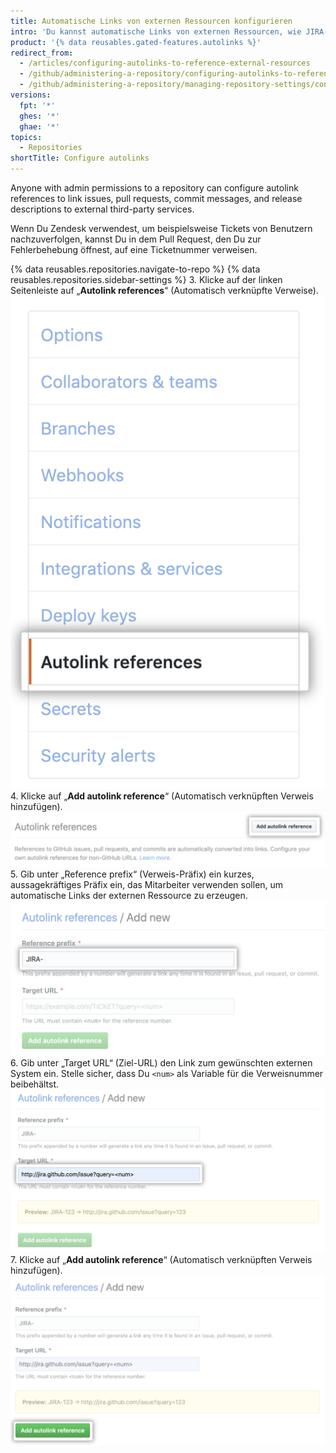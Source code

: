 ```yaml
---
title: Automatische Links von externen Ressourcen konfigurieren
intro: 'Du kannst automatische Links von externen Ressourcen, wie JIRA-Issues oder Zendesk-Tickets, hinzufügen, um Deinen Workflow zu optimieren.'
product: '{% data reusables.gated-features.autolinks %}'
redirect_from:
  - /articles/configuring-autolinks-to-reference-external-resources
  - /github/administering-a-repository/configuring-autolinks-to-reference-external-resources
  - /github/administering-a-repository/managing-repository-settings/configuring-autolinks-to-reference-external-resources
versions:
  fpt: '*'
  ghes: '*'
  ghae: '*'
topics:
  - Repositories
shortTitle: Configure autolinks
---
```


Anyone with admin permissions to a repository can configure autolink references to link issues, pull requests, commit messages, and release descriptions to external third-party services.

Wenn Du Zendesk verwendest, um beispielsweise Tickets von Benutzern nachzuverfolgen, kannst Du in dem Pull Request, den Du zur Fehlerbehebung öffnest, auf eine Ticketnummer verweisen.

{% data reusables.repositories.navigate-to-repo %}
{% data reusables.repositories.sidebar-settings %}
3. Klicke auf der linken Seitenleiste auf „**Autolink references**“ (Automatisch verknüpfte Verweise). ![Registerkarte „Autolink references“ (Automatisch verknüpfte Verweise) in der linken Seitenleiste](/assets/images/help/repository/autolink-references-tab.png)
4. Klicke auf „**Add autolink reference**“ (Automatisch verknüpften Verweis hinzufügen). ![Schaltfläche, um Informationen zu automatisch verknüpften Verweisen einzugeben](/assets/images/help/repository/add-autolink-reference-details.png)
5. Gib unter „Reference prefix“ (Verweis-Präfix) ein kurzes, aussagekräftiges Präfix ein, das Mitarbeiter verwenden sollen, um automatische Links der externen Ressource zu erzeugen. ![Feld zum Eingeben der Abkürzung für das externe System](/assets/images/help/repository/add-reference-prefix-field.png)
6. Gib unter „Target URL“ (Ziel-URL) den Link zum gewünschten externen System ein. Stelle sicher, dass Du `<num>` als Variable für die Verweisnummer beibehältst. ![Feld zum Eingeben der URL des externen Systems](/assets/images/help/repository/add-target-url-field.png)
7. Klicke auf „**Add autolink reference**“ (Automatisch verknüpften Verweis hinzufügen). ![Schaltfläche zum Hinzufügen des automatisch verknüpften Verweises](/assets/images/help/repository/add-autolink-reference.png)
